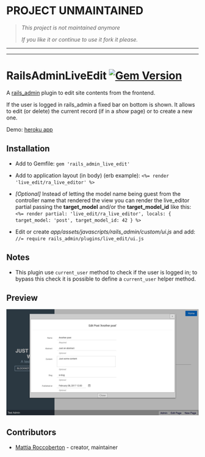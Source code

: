 # PROJECT UNMAINTAINED

> *This project is not maintained anymore*
>
> *If you like it or continue to use it fork it please.*

---
---

# RailsAdminLiveEdit [![Gem Version](https://badge.fury.io/rb/rails_admin_live_edit.svg)](https://badge.fury.io/rb/rails_admin_live_edit)

A [rails_admin](https://github.com/sferik/rails_admin) plugin to edit site contents from the frontend.

If the user is logged in rails_admin a fixed bar on bottom is shown. It allows to edit (or delete) the current record (if in a *show* page) or to create a new one.

Demo: [heroku app](http://rails-admin-material.herokuapp.com/posts/)

## Installation

- Add to Gemfile: `gem 'rails_admin_live_edit'`

- Add to application layout (in body) (erb example): `<%= render 'live_edit/ra_live_editor' %>`

- *[Optional]* Instead of letting the model name being guest from the controller name that rendered the view you can render the live_editor partial passing the **target_model** and/or the **target_model_id** like this: `<%= render partial: 'live_edit/ra_live_editor', locals: { target_model: 'post', target_model_id: 42 } %>` 

- Edit or create *app/assets/javascripts/rails_admin/custom/ui.js* and add: `//= require rails_admin/plugins/live_edit/ui.js`

## Notes

- This plugin use `current_user` method to check if the user is logged in; to bypass this check it is possible to define a `current_user` helper method.

## Preview

![preview](preview.jpg)

## Contributors

- [Mattia Roccoberton](http://blocknot.es) - creator, maintainer
